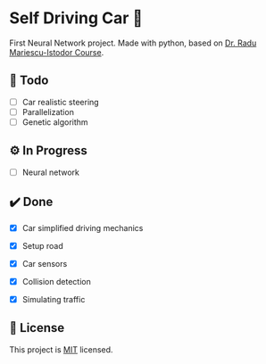 # Self Driving Car :car:
 First Neural Network project.
 Made with python, based on [Dr. Radu Mariescu-Istodor Course](https://www.youtube.com/watch?v=Rs_rAxEsAvI).

## :memo: Todo
- [ ] Car realistic steering
- [ ] Parallelization
- [ ] Genetic algorithm

## :gear: In Progress
- [ ] Neural network

## :heavy_check_mark: Done
- [x] Car simplified driving mechanics
- [x] Setup road
- [x] Car sensors
- [x] Collision detection
- [x] Simulating traffic


## :page_with_curl: License
This project is [MIT](./LICENSE) licensed.